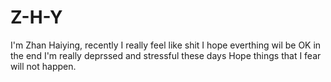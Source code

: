 # Z-H-Y

I'm Zhan Haiying, recently I really feel like shit
I hope everthing wil be OK in the end
I'm really deprssed and stressful these days
Hope things that I fear will not happen.
